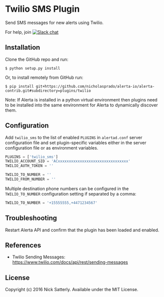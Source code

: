 Twilio SMS Plugin
=================

Send SMS messages for new alerts using Twilio.

For help, join [![Slack chat](https://img.shields.io/badge/chat-on%20slack-blue?logo=slack)](https://slack.alerta.dev)

Installation
------------

Clone the GitHub repo and run:

    $ python setup.py install

Or, to install remotely from GitHub run:

    $ pip install git+https://github.com/nicholasprado/alerta-io/alerta-contrib.git#subdirectory=plugins/twilio

Note: If Alerta is installed in a python virtual environment then plugins
need to be installed into the same environment for Alerta to dynamically
discover them.

Configuration
-------------

Add `twilio_sms` to the list of enabled `PLUGINS` in `alertad.conf` server
configuration file and set plugin-specific variables either in the
server configuration file or as environment variables.

```python
PLUGINS = ['twilio_sms']
TWILIO_ACCOUNT_SID = 'ACxxxxxxxxxxxxxxxxxxxxxxxxxxxxxxxx'
TWILIO_AUTH_TOKEN = ''

TWILIO_TO_NUMBER = ''
TWILIO_FROM_NUMBER = ''
```

Multiple destination phone numbers can be configured in the `TWILIO_TO_NUMBER`
configuration setting if separated by a comma:

```python
TWILIO_TO_NUMBER = '+15555555,+4471234567'
```

Troubleshooting
---------------

Restart Alerta API and confirm that the plugin has been loaded and enabled.

References
----------

  * Twilio Sending Messages: https://www.twilio.com/docs/api/rest/sending-messages

License
-------

Copyright (c) 2016 Nick Satterly. Available under the MIT License.
